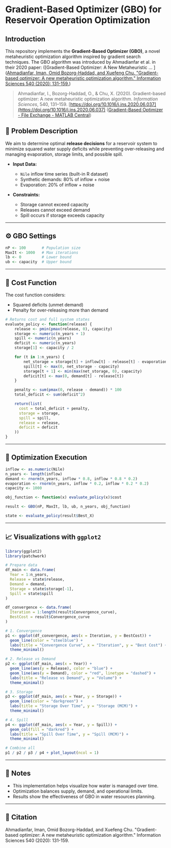 # Gradient-Based Optimizer (GBO) for Reservoir Operation Optimization

## Introduction

This repository implements the **Gradient-Based Optimizer (GBO)**, a novel metaheuristic optimization algorithm inspired by gradient search techniques. The GBO algorithm was introduced by Ahmadianfar et al. in their 2020 paper: ([Gradient-Based Optimizer: A New Metaheuristic ... ]([Ahmadianfar, Iman, Omid Bozorg-Haddad, and Xuefeng Chu. "Gradient-based optimizer: A new metaheuristic optimization algorithm." Information Sciences 540 (2020): 131-159.](https://doi.org/10.1016/j.ins.2020.06.037](https://www.sciencedirect.com/science/article/pii/S0020025520306241)))

> Ahmadianfar, I., Bozorg-Haddad, O., & Chu, X. (2020). Gradient-based optimizer: A new metaheuristic optimization algorithm. *Information Sciences*, 540, 131–159. [https://doi.org/10.1016/j.ins.2020.06.037](https://doi.org/10.1016/j.ins.2020.06.037) ([Gradient-Based Optimizer - File Exchange - MATLAB Central](https://www.mathworks.com/matlabcentral/fileexchange/131588-gradient-based-optimizer))

## 🔧 Problem Description

We aim to determine optimal **release decisions** for a reservoir system to minimize squared water supply deficits while preventing over-releasing and managing evaporation, storage limits, and possible spill.

- **Input Data:**
  - `Nile` inflow time series (built-in R dataset)
  - Synthetic demands: 80% of inflow + noise
  - Evaporation: 20% of inflow + noise

- **Constraints:**
  - Storage cannot exceed capacity
  - Releases cannot exceed demand
  - Spill occurs if storage exceeds capacity

---

## ⚙️ GBO Settings

```r
nP <- 100       # Population size
MaxIt <- 1000   # Max iterations
lb <- 0         # Lower bound
ub <- capacity  # Upper bound
```

---

## 🧠 Cost Function

The cost function considers:
- Squared deficits (unmet demand)
- Penalty for over-releasing more than demand

```r
# Returns cost and full system states
evaluate_policy <- function(release) {
    release <- pmin(pmax(release, 0), capacity)
    storage <- numeric(n_years + 1)
    spill <- numeric(n_years)
    deficit <- numeric(n_years)
    storage[1] <- capacity / 2

    for (t in 1:n_years) {
        net_storage = storage[t] + inflow[t] - release[t] - evaporation[t]
        spill[t] <- max(0, net_storage - capacity)
        storage[t + 1] <- min(max(net_storage, 0), capacity)
        deficit[t] <- max(0, demand[t] - release[t])
    }

    penalty <- sum(pmax(0, release - demand)) * 100
    total_deficit <- sum(deficit^2)

    return(list(
      cost = total_deficit + penalty,
      storage = storage,
      spill = spill,
      release = release,
      deficit = deficit
    ))
}
```

---

## 🚀 Optimization Execution

```r
inflow <- as.numeric(Nile)
n_years <- length(inflow)
demand <- rnorm(n_years, inflow * 0.8, inflow * 0.8 * 0.2)
evaporation <- rnorm(n_years, inflow * 0.2, inflow * 0.2 * 0.2)
capacity <- 1000

obj_function <- function(x) evaluate_policy(x)$cost

result <- GBO(nP, MaxIt, lb, ub, n_years, obj_function)

state <- evaluate_policy(result$Best_X)
```

---

## 📈 Visualizations with `ggplot2`

```r
library(ggplot2)
library(patchwork)

# Prepare data
df_main <- data.frame(
  Year = 1:n_years,
  Release = state$release,
  Demand = demand,
  Storage = state$storage[-1],
  Spill = state$spill
)

df_convergence <- data.frame(
  Iteration = 1:length(result$Convergence_curve),
  BestCost = result$Convergence_curve
)

# 1. Convergence
p1 <- ggplot(df_convergence, aes(x = Iteration, y = BestCost)) +
  geom_line(color = "steelblue") +
  labs(title = "Convergence Curve", x = "Iteration", y = "Best Cost") +
  theme_minimal()

# 2. Release vs Demand
p2 <- ggplot(df_main, aes(x = Year)) +
  geom_line(aes(y = Release), color = "blue") +
  geom_line(aes(y = Demand), color = "red", linetype = "dashed") +
  labs(title = "Release vs Demand", y = "Volume") +
  theme_minimal()

# 3. Storage
p3 <- ggplot(df_main, aes(x = Year, y = Storage)) +
  geom_line(color = "darkgreen") +
  labs(title = "Storage Over Time", y = "Storage (MCM)") +
  theme_minimal()

# 4. Spill
p4 <- ggplot(df_main, aes(x = Year, y = Spill)) +
  geom_col(fill = "darkred") +
  labs(title = "Spill Over Time", y = "Spill (MCM)") +
  theme_minimal()

# Combine all
p1 / p2 / p3 / p4 + plot_layout(ncol = 1)
```

---

## 📌 Notes

- This implementation helps visualize how water is managed over time.
- Optimization balances supply, demand, and operational limits.
- Results show the effectiveness of GBO in water resources planning.

---

## 🧾 Citation

Ahmadianfar, Iman, Omid Bozorg-Haddad, and Xuefeng Chu. "Gradient-based optimizer: A new metaheuristic optimization algorithm." Information Sciences 540 (2020): 131-159.
